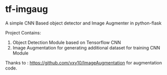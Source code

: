 # tf-imgaug
A simple CNN Based object detector and Image Augmenter in python-flask


Project Contains:
1. Object Detection Module based on Tensorflow CNN
2. Image Augmentation for generating additional dataset for training CNN Module


Thanks to : https://github.com/vxy10/ImageAugmentation for augmentation code.
